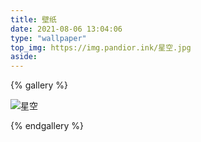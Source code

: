 ```yaml
---
title: 壁纸
date: 2021-08-06 13:04:06
type: "wallpaper"
top_img: https://img.pandior.ink/星空.jpg
aside:
---
```


{% gallery %}

![星空](https://img.pandior.ink/星空.jpg)

{% endgallery %}

